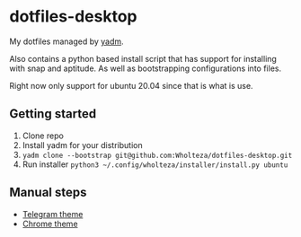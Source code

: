 # dotfiles-desktop
My dotfiles managed by [yadm](https://yadm.io/).

Also contains a python based install script that has support for installing with snap and aptitude. As well as bootstrapping configurations into files.

Right now only support for ubuntu 20.04 since that is what is use.

## Getting started
1. Clone repo
1. Install yadm for your distribution
1. `yadm clone --bootstrap git@github.com:Wholteza/dotfiles-desktop.git`
1. Run installer `python3 ~/.config/wholteza/installer/install.py ubuntu`

## Manual steps
- [Telegram theme](https://github.com/noaccOS/telegram-nord-theme)
- [Chrome theme](https://github.com/ralphSQ/Nord-minimal-functional-fox)
